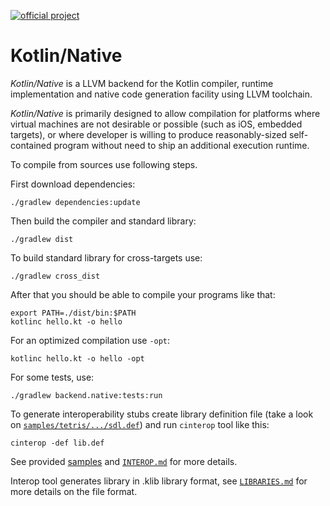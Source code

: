 [![official project](http://jb.gg/badges/official.svg)](https://confluence.jetbrains.com/display/ALL/JetBrains+on+GitHub)

# Kotlin/Native  #

_Kotlin/Native_ is a LLVM backend for the Kotlin compiler, runtime
implementation and native code generation facility using LLVM toolchain.

 _Kotlin/Native_ is primarily designed to allow compilation for platforms where
virtual machines are not desirable or possible (such as iOS, embedded targets),
or where developer is willing to produce reasonably-sized self-contained program
without need to ship an additional execution runtime.

To compile from sources use following steps.

First download dependencies:

	./gradlew dependencies:update

Then build the compiler and standard library:

	./gradlew dist

To build standard library for cross-targets use:

    ./gradlew cross_dist

After that you should be able to compile your programs like that:

    export PATH=./dist/bin:$PATH
	kotlinc hello.kt -o hello

For an optimized compilation use `-opt`:

	kotlinc hello.kt -o hello -opt

For some tests, use:

	./gradlew backend.native:tests:run

To generate interoperability stubs create library definition file
(take a look on [`samples/tetris/.../sdl.def`](https://github.com/JetBrains/kotlin-native/blob/master/samples/tetris/src/main/c_interop/sdl.def)) and run `cinterop` tool like this:

    cinterop -def lib.def

See provided [samples](https://github.com/JetBrains/kotlin-native/tree/master/samples) and [`INTEROP.md`](https://github.com/JetBrains/kotlin-native/blob/master/INTEROP.md) for more details.

Interop tool generates library in .klib library format, see [`LIBRARIES.md`](https://github.com/JetBrains/kotlin-native/blob/master/LIBRARIES.md)
for more details on the file format.
